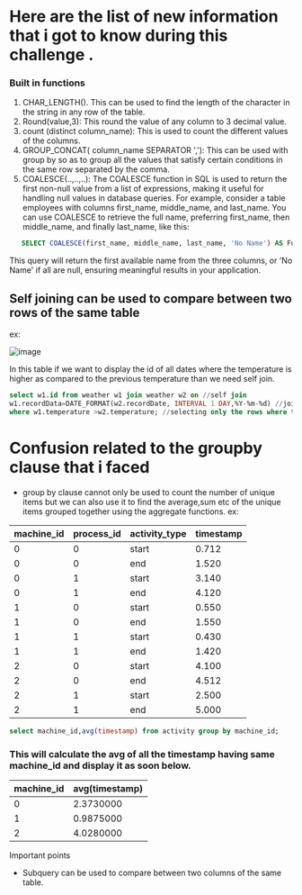  # Here are the list of new information that i got to know during this challenge .
 ### Built in functions
 1. CHAR_LENGTH(). This can be used to find the length of the character in the string in any row of the table.
2. Round(value,3): This round the value of any column to 3 decimal value.
3. count (distinct column_name): This is used to count the different values of the columns.
4. GROUP_CONCAT( column_name SEPARATOR ','): This can be used with group by so as to group all the values that satisfy certain conditions in the same row separated by the comma.
5. COALESCE(..,..,..): The COALESCE function in SQL is used to return the first non-null value from a list of expressions, making it useful for handling null values in database queries. For example, consider a table employees with columns first_name, middle_name, and last_name. You can use COALESCE to retrieve the full name, preferring first_name, then middle_name, and finally last_name, like this:
```SQL
   SELECT COALESCE(first_name, middle_name, last_name, 'No Name') AS FullName FROM employees;
```
This query will return the first available name from the three columns, or 'No Name' if all are null, ensuring meaningful results in your application.
 ## Self joining can  be used to compare between two rows of the same table
 ex: 
 
 ![image](https://github.com/user-attachments/assets/f82340e4-5c5f-41f8-8ce2-3683264b067f)
 
In this table if we want to display the id of all dates where the temperature is higher as compared to the previous temperature than we need self join.
```sql
select w1.id from weather w1 join weather w2 on //self join
w1.recordData=DATE_FORMAT(w2.recordDate, INTERVAL 1 DAY,%Y-%m-%d) //joining on the basis of differnce of two dates that is one day
where w1.temperature >w2.temperature; //selecting only the rows where the current temperature is greater than the previous temperature.
```
# Confusion related to the groupby clause that i faced
- group by clause cannot only be used to count the number of unique items but we can also use it to find the average,sum etc of the unique items grouped together using the aggregate functions.
ex:

| machine_id | process_id | activity_type | timestamp |
|------------|------------|---------------|-----------|
| 0          | 0          | start         | 0.712     |
| 0          | 0          | end           | 1.520     |
| 0          | 1          | start         | 3.140     |
| 0          | 1          | end           | 4.120     |
| 1          | 0          | start         | 0.550     |
| 1          | 0          | end           | 1.550     |
| 1          | 1          | start         | 0.430     |
| 1          | 1          | end           | 1.420     |
| 2          | 0          | start         | 4.100     |
| 2          | 0          | end           | 4.512     |
| 2          | 1          | start         | 2.500     |
| 2          | 1          | end           | 5.000     |

```sql
select machine_id,avg(timestamp) from activity group by machine_id;
```
### This will calculate the avg of all the timestamp having same machine_id and display it as soon below.

| machine_id | avg(timestamp) |
|------------|----------------|
| 0          | 2.3730000      |
| 1          | 0.9875000      |
| 2          | 4.0280000      |

Important points
- Subquery can be used to compare between two columns of the same table.
